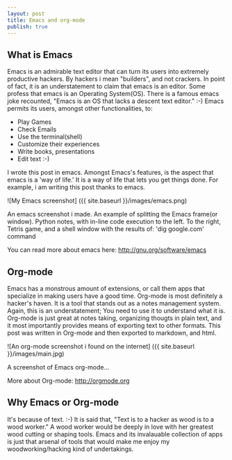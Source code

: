 ```yaml
---
layout: post
title: Emacs and org-mode
publish: true
---
```


## What is Emacs<a id="sec-1"></a>

Emacs is an admirable text editor that can turn its users into extremely
productive hackers. By hackers i mean "builders", and not crackers. In point of
fact, it is an understatement to claim that emacs is an editor. Some profess that
emacs is an Operating System(OS). There is a famous emacs joke recounted, "Emacs is an OS that lacks a descent
text editor." :-)
Emacs permits its users, amongst other functionalities, to:

-   Play Games
-   Check Emails
-   Use the terminal(shell)
-   Customize their experiences
-   Write books, presentations
-   Edit text :-)

I wrote this post in emacs. Amongst Emacs's features, is the aspect that emacs
is a 'way of life.' It is a way of life that lets you get things done. For
example, i am writing this post thanks to emacs.

![My Emacs screenshot] ({{ site.baseurl }}/images/emacs.png)

An emacs screenshot i made. An example of splitting the Emacs frame(or window). Python notes, with in-line code execution to the left. To the right, Tetris game, and a shell window with the results of: 'dig google.com' command


You can read more about emacs here: <http://gnu.org/software/emacs>

## Org-mode<a id="sec-2"></a>

Emacs has a monstrous amount of extensions, or call them apps that specialize
in making users have a good time. Org-mode is most definitely a hacker's haven. It is a tool
that stands out as a notes management system. Again, this is an
understatement; You need to use it to understand what it is. Org-mode is just
great at notes taking, organizing thougts in plain text, and it most
importantly provides means of exporting text to other formats. This post was
written in Org-mode and then exported to markdown, and html.

![An org-mode screenshot i found on the internet] ({{ site.baseurl }}/images/main.jpg)

A screenshot of Emacs org-mode...

More about Org-mode: <http://orgmode.org>

## Why Emacs or Org-mode<a id="sec-3"></a>

It's because of text. :-) It is said that, "Text is to a hacker as wood is to
a wood worker." A wood worker would be deeply in love with her greatest wood
cutting or shaping tools. Emacs and its invalauable collection of apps is just that
arsenal of tools that would make me enjoy my woodworking/hacking kind of
undertakings.
